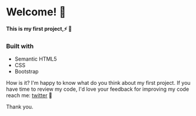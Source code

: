 # Welcome! 👋
**This is my first project,⚡ :tada:**
### Built with
- Semantic HTML5
- CSS
- Bootstrap

How is it? I'm happy to know what do you think about my first project. If you have time to review my code, I'd love your feedback for improving my code reach me: [twitter](https://twitter.com/harish_calvin) :blue_heart:

Thank you.